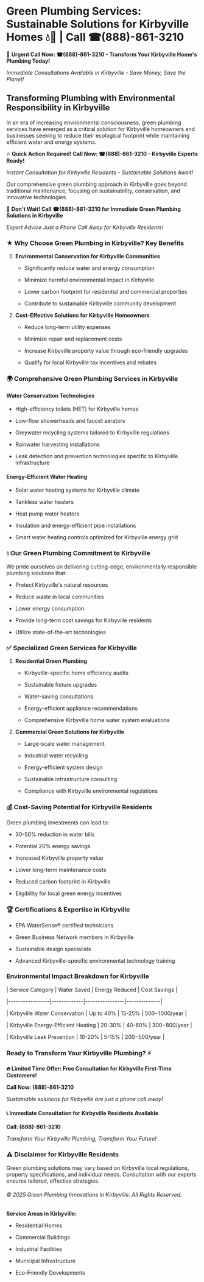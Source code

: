 # Green Plumbing Services: Sustainable Solutions for Kirbyville Homes 💧🌿 | Call ☎(888)-861-3210

🚨 **Urgent Call Now: ☎(888)-861-3210 - Transform Your Kirbyville Home's Plumbing Today!**
*Immediate Consultations Available in Kirbyville - Save Money, Save the Planet!*

## Transforming Plumbing with Environmental Responsibility in Kirbyville

In an era of increasing environmental consciousness, green plumbing services have emerged as a critical solution for Kirbyville homeowners and businesses seeking to reduce their ecological footprint while maintaining efficient water and energy systems. 

🔥 **Quick Action Required! Call Now: ☎(888)-861-3210 - Kirbyville Experts Ready!**
*Instant Consultation for Kirbyville Residents - Sustainable Solutions Await!*

Our comprehensive green plumbing approach in Kirbyville goes beyond traditional maintenance, focusing on sustainability, conservation, and innovative technologies.

🚨 **Don't Wait! Call ☎(888)-861-3210 for Immediate Green Plumbing Solutions in Kirbyville**
*Expert Advice Just a Phone Call Away for Kirbyville Residents!*

### ★ Why Choose Green Plumbing in Kirbyville? Key Benefits

1. **Environmental Conservation for Kirbyville Communities** 
   - Significantly reduce water and energy consumption
   - Minimize harmful environmental impact in Kirbyville
   - Lower carbon footprint for residential and commercial properties
   - Contribute to sustainable Kirbyville community development

2. **Cost-Effective Solutions for Kirbyville Homeowners** 
   - Reduce long-term utility expenses
   - Minimize repair and replacement costs
   - Increase Kirbyville property value through eco-friendly upgrades
   - Qualify for local Kirbyville tax incentives and rebates

### 🌍 Comprehensive Green Plumbing Services in Kirbyville

#### Water Conservation Technologies
- High-efficiency toilets (HET) for Kirbyville homes
- Low-flow showerheads and faucet aerators
- Greywater recycling systems tailored to Kirbyville regulations
- Rainwater harvesting installations
- Leak detection and prevention technologies specific to Kirbyville infrastructure

#### Energy-Efficient Water Heating
- Solar water heating systems for Kirbyville climate
- Tankless water heaters
- Heat pump water heaters
- Insulation and energy-efficient pipe installations
- Smart water heating controls optimized for Kirbyville energy grid

### 💧 Our Green Plumbing Commitment to Kirbyville

We pride ourselves on delivering cutting-edge, environmentally responsible plumbing solutions that:
- Protect Kirbyville's natural resources
- Reduce waste in local communities
- Lower energy consumption
- Provide long-term cost savings for Kirbyville residents
- Utilize state-of-the-art technologies

### ✅ Specialized Green Services for Kirbyville

1. **Residential Green Plumbing**
   - Kirbyville-specific home efficiency audits
   - Sustainable fixture upgrades
   - Water-saving consultations
   - Energy-efficient appliance recommendations
   - Comprehensive Kirbyville home water system evaluations

2. **Commercial Green Solutions for Kirbyville**
   - Large-scale water management
   - Industrial water recycling
   - Energy-efficient system design
   - Sustainable infrastructure consulting
   - Compliance with Kirbyville environmental regulations

### 💰 Cost-Saving Potential for Kirbyville Residents

Green plumbing investments can lead to:
- 30-50% reduction in water bills
- Potential 20% energy savings
- Increased Kirbyville property value
- Lower long-term maintenance costs
- Reduced carbon footprint in Kirbyville
- Eligibility for local green energy incentives

### 🏆 Certifications & Expertise in Kirbyville

- EPA WaterSense® certified technicians
- Green Business Network members in Kirbyville
- Sustainable design specialists
- Advanced Kirbyville-specific environmental technology training

### Environmental Impact Breakdown for Kirbyville

| Service Category | Water Saved | Energy Reduced | Cost Savings |
|-----------------|-------------|----------------|--------------|
| Kirbyville Water Conservation | Up to 40% | 15-25% | $500-$1000/year |
| Kirbyville Energy-Efficient Heating | 20-30% | 40-60% | $300-$800/year |
| Kirbyville Leak Prevention | 10-20% | 5-15% | $200-$500/year |

### Ready to Transform Your Kirbyville Plumbing? ⚡

**🔥 Limited Time Offer: Free Consultation for Kirbyville First-Time Customers!**

**Call Now: (888)-861-3210**
*Sustainable solutions for Kirbyville are just a phone call away!*

#### 📞 Immediate Consultation for Kirbyville Residents Available

**Call: (888)-861-3210**
*Transform Your Kirbyville Plumbing, Transform Your Future!*

### ⚠️ Disclaimer for Kirbyville Residents

Green plumbing solutions may vary based on Kirbyville local regulations, property specifications, and individual needs. Consultation with our experts ensures tailored, effective strategies.

###### © 2025 Green Plumbing Innovations in Kirbyville. All Rights Reserved.

**Service Areas in Kirbyville:** 
- Residential Homes
- Commercial Buildings
- Industrial Facilities
- Municipal Infrastructure
- Eco-Friendly Developments